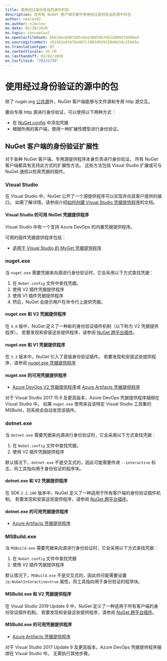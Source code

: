 ```yaml
---
title: 使用经过身份验证的源中的包
description: 在所有 NuGet 客户端方案中使用经过身份验证的源中的包
author: nkolev92
ms.author: nikolev
ms.date: 02/28/2020
ms.topic: conceptual
ms.openlocfilehash: bb624ec6987dd5c6ee38d5bb7e01200487dd4bed
ms.sourcegitcommit: c81561e93a7be467c1983d639158d4e3dc25b93a
ms.translationtype: HT
ms.contentlocale: zh-CN
ms.lasthandoff: 03/02/2020
ms.locfileid: "78231739"
---
```

# <a name="consuming-packages-from-authenticated-feeds"></a>使用经过身份验证的源中的包

除了 nuget.org [公共源](https://api.nuget.org/v3/index.json)外，NuGet 客户端能够与文件源和专用 http 源交互。


要向专用 http 源进行身份验证，可以使用以下两种方式：

* 在 [NuGet.config](../reference/nuget-config-file.md#packagesourcecredentials) 中添加凭据
* 根据所用的客户端，使用一种扩展性模型进行身份验证。

## <a name="nuget-clients-authentication-extensibility"></a>NuGet 客户端的身份验证扩展性

对于各种 NuGet 客户端，专用源提供程序本身负责进行身份验证。
所有 NuGet 客户端都具有支持此方式的扩展性方法。 这些方法包括 Visual Studio 扩展或可与 NuGet 通信以检索凭据的插件。

### <a name="visual-studio"></a>Visual Studio

在 Visual Studio 中，NuGet 公开了一个源提供程序可以实现并向其客户提供的接口。 如需了解详情，请参阅介绍[如何创建 Visual Studio 凭据提供程序](../reference/extensibility/NuGet-Credential-Providers-for-Visual-Studio.md)的文档。

#### <a name="available-nuget-credential-providers-for-visual-studio"></a>Visual Studio 的可用 NuGet 凭据提供程序

Visual Studio 中有一个支持 Azure DevOps 的内置凭据提供程序。


可用的插件凭据提供程序包括：

* [适用于 Visual Studio 的 MyGet 凭据提供程序](http://docs.myget.org/docs/reference/credential-provider-for-visual-studio)

### <a name="nugetexe"></a>nuget.exe

当 `nuget.exe` 需要凭据来向源进行身份验证时，它会采用以下方式查找凭据：

1. 在 `NuGet.config` 文件中查找凭据。
1. 使用 V2 插件凭据提供程序
1. 使用 V1 插件凭据提供程序
1. 然后，NuGet 会提示用户在命令行上提供凭据。

#### <a name="nugetexe-and-v2-credential-providers"></a>nuget.exe 和 V2 凭据提供程序

在 `4.8` 版中，NuGet 定义了一种新的身份验证插件机制（以下称为 V2 凭据提供程序）。
若要发现和安装这些提供程序，请参阅 [NuGet 跨平台插件](../reference/extensibility/NuGet-Cross-Platform-Plugins.md#plugin-installation-and-discovery)。

#### <a name="nugetexe-and-v1-credential-providers"></a>nuget.exe 和 V1 凭据提供程序

在 `3.3` 版本中，NuGet 引入了首版身份验证插件。
若要发现和安装这些提供程序，请参阅 [nuget.exe 凭据提供程序](../reference/extensibility/nuget-exe-Credential-Providers.md#nugetexe-credential-provider-discovery)

#### <a name="available-credential-providers-for-nugetexe"></a>nuget.exe 的可用凭据提供程序

* [Azure DevOps V2 凭据提供程序](/azure/devops/artifacts/nuget/nuget-exe?view=azure-devops#add-a-feed-to-nuget-482-or-later)或 [Azure Artifacts 凭据提供程序](https://github.com/microsoft/artifacts-credprovider)

对于 Visual Studio 2017 15.9 及更高版本，Azure DevOps 凭据提供程序捆绑在 Visual Studio 中。
如果 `nuget.exe` 使用来自该特定 Visual Studio 工具集的 MSBuild，则系统会自动发现该插件。

### <a name="dotnetexe"></a>dotnet.exe

当 `dotnet.exe` 需要凭据来向源进行身份验证时，它会采用以下方式查找凭据：

1. 在 `NuGet.config` 文件中查找凭据。
1. 使用 V2 插件凭据提供程序

默认情况下，`dotnet.exe` 不是交互式的，因此可能需要传递 `--interactive` 标志，将工具指向用于身份验证的程序块。

#### <a name="dotnetexe-and-v2-credential-providers"></a>dotnet.exe 和 V2 凭据提供程序

在 SDK `2.2.100` 版本中，NuGet 定义了一种适用于所有客户端的身份验证插件机制。
若要发现和安装这些提供程序，请参阅 [NuGet 跨平台插件](../reference/extensibility/NuGet-Cross-Platform-Plugins.md#plugin-installation-and-discovery)。

#### <a name="available-credential-providers-for-dotnetexe"></a>dotnet.exe 的可用凭据提供程序

* [Azure Artifacts 凭据提供程序](https://github.com/microsoft/artifacts-credprovider)

### <a name="msbuildexe"></a>MSBuild.exe

当 `MSBuild.exe` 需要凭据来向源进行身份验证时，它会采用以下方式查找凭据：

1. 在 `NuGet.config` 文件中查找凭据
1. 使用 V2 插件凭据提供程序

默认情况下，`MSBuild.exe` 不是交互式的，因此你可能需要设置 `/p:NuGetInteractive=true` 属性，将工具指向用于身份验证的程序块。

#### <a name="msbuildexe-and-v2-credential-providers"></a>MSBuild.exe 和 V2 凭据提供程序

在 Visual Studio 2019 Update 9 中，NuGet 定义了一种适用于所有客户端的身份验证插件机制。
若要发现和安装这些提供程序，请参阅 [NuGet 跨平台插件](../reference/extensibility/NuGet-Cross-Platform-Plugins.md#plugin-installation-and-discovery)。

#### <a name="available-credential-providers-for-msbuildexe"></a>MSBuild.exe 的可用凭据提供程序

* [Azure Artifacts 凭据提供程序](https://github.com/microsoft/artifacts-credprovider)

对于 Visual Studio 2017 Update 9 及更高版本，Azure DevOps 凭据提供程序捆绑在 Visual Studio 中。 无需执行其他步骤。
